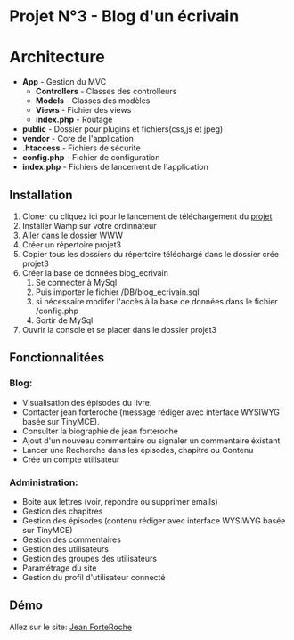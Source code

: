 # Projet N°3 - Blog d'un écrivain

# Architecture 
+ **App** - Gestion du MVC
    + **Controllers** - Classes des controlleurs
    + **Models** - Classes des modèles
    + **Views** - Fichier des views
    + **index.php** - Routage
+ **public** - Dossier pour plugins et fichiers(css,js et jpeg)
+ **vendor** - Core de l'application
+ **.htaccess** - Fichiers de sécurite
+ **config.php** - Fichier de configuration
+ **index.php** - Fichiers de lancement de l'application

## Installation
1. Cloner ou cliquez ici pour le lancement de téléchargement du [projet](https://codeload.github.com/bigboss-oualid/Projet_III/zip/master "lien de téléchargement")
2. Installer Wamp sur votre ordinnateur 
3. Aller dans le dossier WWW
4. Créer un répertoire projet3
5. Copier tous les dossiers du répertoire téléchargé dans le dossier crée projet3 
6. Créer la base de données blog_ecrivain
    1. Se connecter à MySql
    2. Puis importer le fichier /DB/blog_ecrivain.sql
    4. si nécessaire  modifer l'accès à la base de données dans le fichier /config.php
    3. Sortir de MySql
7. Ouvrir la console et se placer dans le dossier projet3

## Fonctionnalitées

### Blog:
- Visualisation des épisodes du livre.
- Contacter jean forteroche (message rédiger avec interface WYSIWYG basée sur TinyMCE).
- Consulter la biographie de jean forteroche
- Ajout d'un nouveau commentaire ou signaler un commentaire éxistant 
- Lancer une Recherche dans les épisodes, chapitre ou Contenu
- Crée un compte utilisateur

### Administration:
- Boite aux lettres (voir, répondre ou supprimer emails)
- Gestion des chapitres
- Gestion des épisodes (contenu rédiger avec interface WYSIWYG basée sur TinyMCE)
- Gestion des commentaires        
- Gestion des utilisateurs
- Gestion des groupes des utilisateurs
- Paramétrage du site
- Gestion du profil d'utilisateur connecté
    
 ## Démo
 Allez sur le site: [Jean ForteRoche](https://projet3.it-bigboss.de/ "Jean Forteroche Blog")
